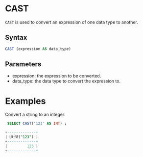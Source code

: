 # CAST

`CAST` is used to convert an expression of one data type to another.

## Syntax

```sql
CAST (expression AS data_type)
```

## Parameters

- expression: the expression to be converted.
- data_type: the data type to convert the expression to.

# Examples

 Convert a string to an integer:

```sql
 SELECT CAST('123' AS INT) ;
```

```sql
+-------------+
| Utf8("123") |
+-------------+
|         123 |
+-------------+
```
